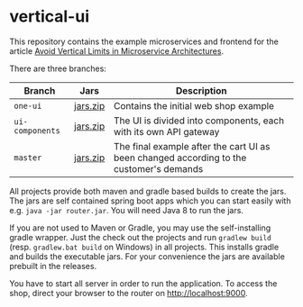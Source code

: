 # vertical-ui
This repository contains the example microservices and frontend for the article [Avoid Vertical Limits in Microservice Architectures](http://hardmockcafe.blogspot.de/2016/01/avoid-vertical-limits-in-microservice.html).

There are three branches:

Branch   | Jars | Description
---------| -----| ----------------------------------------------------------------------------------------
`one-ui` | [jars.zip](https://github.com/ralfstuckert/vertical-ui/releases/download/one-ui-1.0/jars.zip) | Contains the initial web shop example
`ui-components` | [jars.zip](https://github.com/ralfstuckert/vertical-ui/releases/download/ui-components-1.0/jars.zip) | The UI is divided into components, each with its own API gateway
`master` | [jars.zip](https://github.com/ralfstuckert/vertical-ui/releases/download/final-1.0/jars.zip) | The final example after the cart UI as been changed according to the customer's demands

All projects provide both maven and gradle based builds to create the jars. The jars are self contained spring boot apps which you can start easily with e.g. `java -jar router.jar`. You will need Java 8 to run the jars.

If you are not used to Maven or Gradle, you may use the self-installing gradle wrapper. Just the check out the projects and run `gradlew build` (resp. `gradlew.bat build` on Windows) in all projects. This installs gradle and builds the executable jars. For your convenience the jars are available prebuilt in the releases.

You have to start all server in order to run the application. To access the shop, direct your browser to the router on [http://localhost:9000](http://localhost:9000).
